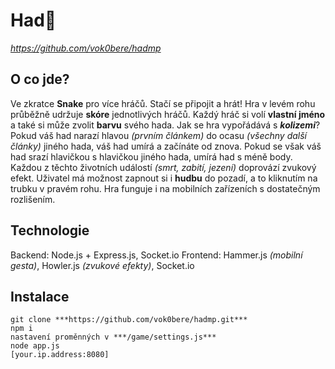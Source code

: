 # Had🐍 
_https://github.com/vok0bere/hadmp_


## O co jde?
Ve zkratce **Snake** pro více hráčů. Stačí se připojit a hrát! Hra v levém rohu průběžně udržuje **skóre** jednotlivých hráčů. Každý hráč si volí **vlastní jméno** a také si může zvolit **barvu** svého hada. Jak se hra vypořádává s ***kolizemi***? Pokud váš had narazí hlavou _(prvním článkem)_ do ocasu _(všechny další články)_ jiného hada, váš had umírá a začínáte od znova. Pokud se však váš had srazí hlavičkou s hlavičkou jiného hada, umírá had s méně body. Každou z těchto životních událostí _(smrt, zabití, jezení)_ doprovází zvukový efekt. Uživatel má možnost zapnout si i **hudbu** do pozadí, a to kliknutím na trubku v pravém rohu. Hra funguje i na mobilních zařízeních s dostatečným rozlišením.


## Technologie
Backend: Node.js + Express.js, Socket.io
Frontend: Hammer.js _(mobilní gesta)_, Howler.js _(zvukové efekty)_, Socket.io


## Instalace
```
git clone ***https://github.com/vok0bere/hadmp.git***
npm i
nastavení proměnných v ***/game/settings.js***
node app.js
[your.ip.address:8080]
```